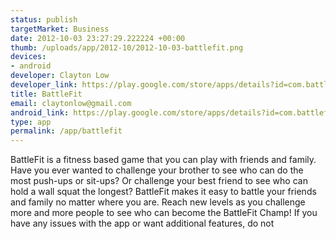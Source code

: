 ```yaml
--- 
status: publish
targetMarket: Business
date: 2012-10-03 23:27:29.222224 +00:00
thumb: /uploads/app/2012-10/2012-10-03-battlefit.png
devices: 
- android
developer: Clayton Low
developer_link: https://play.google.com/store/apps/details?id=com.battlefit.app
title: BattleFit
email: claytonlow@gmail.com
android_link: https://play.google.com/store/apps/details?id=com.battlefit.app
type: app
permalink: /app/battlefit
---
```


BattleFit is a fitness based game that you can play with friends and family.
Have you ever wanted to challenge your brother to see who can do the most push-ups or sit-ups? Or challenge your best friend to see who can hold a wall squat the longest?
BattleFit makes it easy to battle your friends and family no matter where you are.
Reach new levels as you challenge more and more people to see who can become the BattleFit Champ!
If you have any issues with the app or want additional features, do not
